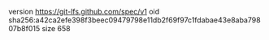 version https://git-lfs.github.com/spec/v1
oid sha256:a42ca2efe398f3beec09479798e11db2f69f97c1fdabae43e8aba79807b8f015
size 658
